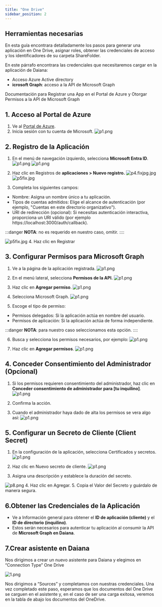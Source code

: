 ```yaml
---
title: "One Drive"
sidebar_position: 2
---
```


## Herramientas necesarias
En esta guía encontrara detalladamente los pasos para generar una aplicación en One Drive, asignar roles, obtener las credenciales de acceso y los identificadores de su carpeta ShareFolder.

En este párrafo encontrara las credenciales que necesitaremos cargar en la aplicación de Daiana:
- Acceso Azure Active directory
- **icrosoft Graph**: acceso a la API de Microsoft Graph


Documentación para Registrar una App en el Portal de Azure y Otorgar Permisos a la API de Microsoft Graph

## 1. Acceso al Portal de Azure

1.	Ve al [Portal de Azure](https://portal.azure.com/).
2.	Inicia sesión con tu cuenta de Microsoft.
![p1.png](../img/integraciones/onedrive/p1.png)


## 2. Registro de la Aplicación
1. En el menú de navegación izquierdo, selecciona  **Microsoft Entra ID**.
![p1.png](../img/integraciones/onedrive/p2.png)
![p1.png](../img/integraciones/onedrive/p3.png)

2.	Haz clic en Registros de **aplicaciones > Nuevo registro.**
![p4.fixjpg.jpg](../img/integraciones/onedrive/p4.fixjpg.jpg)
![p5fix.jpg](../img/integraciones/onedrive/p5fix.jpg)

3.	Completa los siguientes campos:

-	Nombre: Asigna un nombre único a tu aplicación.
-	Tipos de cuentas admitidos: Elige el alcance de autenticación (por ejemplo, "Cuentas en este directorio organizativo").
- 	URI de redirección (opcional): Si necesitas autenticación interactiva, proporciona un URI válido (por ejemplo https://localhost:3000/auth/callback). 

:::danger
**NOTA**: no es requerido en nuestro caso, omitir.
::::

![p5fix.jpg](../img/integraciones/onedrive/p5fix.jpg)
4.	Haz clic en Registrar

## 3. Configurar Permisos para Microsoft Graph
1.	Ve a la página de la aplicación registrada.
![p1.png](../img/integraciones/onedrive/p7.png)

2. En el menú lateral, selecciona **Permisos de la API.**
![p1.png](../img/integraciones/onedrive/p8.png)

3.	Haz clic en **Agregar permiso**.
![p1.png](../img/integraciones/onedrive/p9.png)

4.	Selecciona Microsoft Graph.
![p1.png](../img/integraciones/onedrive/p11.png)

5.	Escoge el tipo de permiso:

-	Permisos delegados: Si la aplicación actúa en nombre del usuario.
-	Permisos de aplicación: Si la aplicación actúa de forma independiente. 


:::danger
 **NOTA**: para nuestro caso seleccionamos esta opción.
::::

6.	Busca y selecciona los permisos necesarios, por ejemplo:
![p1.png](../img/integraciones/onedrive/p12.png)

7.	Haz clic en **Agregar permisos**.
![p1.png](../img/integraciones/onedrive/p13.png)

## 4. Conceder Consentimiento del Administrador (Opcional)

1.	Si los permisos requieren consentimiento del administrador, haz clic en **Conceder consentimiento de administrador para [tu inquilino]**.
![p1.png](../img/integraciones/onedrive/p14.png)

2.	Confirma la acción.
3.	Cuando el administrador haya dado de alta los permisos se vera algo así:
![p1.png](../img/integraciones/onedrive/p15.png)

## 5. Configurar un Secreto de Cliente (Client Secret)
1.	En la configuración de la aplicación, selecciona Certificados y secretos.
![p1.png](../img/integraciones/onedrive/p16.png)

2.	Haz clic en Nuevo secreto de cliente.
![p1.png](../img/integraciones/onedrive/p17.png)

3.	Asigna una descripción y establece la duración del secreto.

![p8.png](../img/integraciones/onedrive/p18.png)
4.	Haz clic en Agregar.
5.	Copia el Valor del Secreto y guárdalo de manera segura.


## 6.Obtener las Credenciales de la Aplicación
- Ve a Información general para obtener el **ID de aplicación (cliente)** y el **ID de directorio (inquilino)**.
-	Estos serán necesarios para autenticar tu aplicación al consumir la API de **Microsoft Graph en Daiana**.


## 7.Crear asistente en Daiana 

Nos dirigimos a crear un nuevo asistente para Daiana y elegimos en “Connection Type” One Drive  


![1.png](../img/screenshots/sharepoint/paso4/1.png)

Nos dirigimos a “Sources” y completamos con nuestras credenciales. Una vez completado este paso, esperamos que los documentos del One Drive se carguen en el asistente y, en el caso de ser una carga exitosa, veremos en la tabla de abajo los documentos del OneDrive.  
